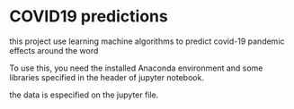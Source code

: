 # COVID19 predictions
this project use learning machine algorithms to predict covid-19 pandemic effects around the word

To use this, you need the installed Anaconda environment and some libraries specified in the header of jupyter notebook.

the data is especified on the jupyter file.

